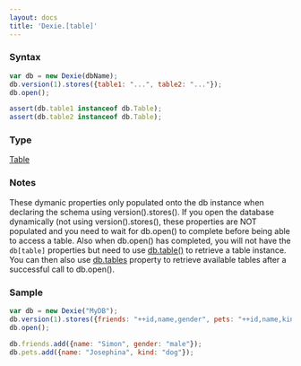 ```yaml
---
layout: docs
title: 'Dexie.[table]'
---
```


### Syntax

```javascript
var db = new Dexie(dbName);
db.version(1).stores({table1: "...", table2: "..."});
db.open();

assert(db.table1 instanceof db.Table);
assert(db.table2 instanceof db.Table);
```

### Type

[Table](/docs/Table/Table)

### Notes

These dymanic properties only populated onto the db instance when declaring the schema using version().stores(). If you open the database dynamically (not using version().stores(), these properties are NOT populated and you need to wait for db.open() to complete before being able to access a table. Also when db.open() has completed, you will not have the `db[table]` properties but need to use [db.table()](Dexie.table()) to retrieve a table instance. You can then also use [db.tables](Dexie.tables) property to retrieve available tables after a successful call to db.open().
### Sample

```javascript
var db = new Dexie("MyDB");
db.version(1).stores({friends: "++id,name,gender", pets: "++id,name,kind"});
db.open();

db.friends.add({name: "Simon", gender: "male"});
db.pets.add({name: "Josephina", kind: "dog"});
```
